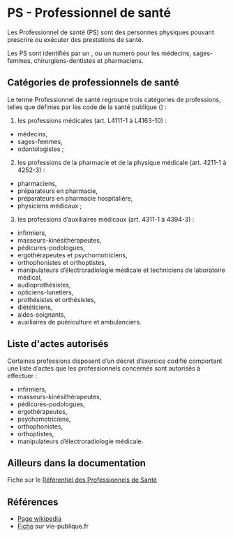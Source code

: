 # PS - Professionnel de santé 
<!-- SPDX-License-Identifier: MPL-2.0 -->

Les Professionnel de santé (PS) sont des personnes physiques pouvant prescrire ou exécuter des prestations de santé.

Les PS sont identifiés par un <link-previewer href="ADELI.html" text="numéro Adeli" preview-title="ADELI - Automatisation des listes" preview-text="L'automatisation des listes (ADELI) est un répertoire des professionnels de santé." />, ou un numero <link-previewer href="RPPS.html" text="RPPS" preview-title="RPPS - Répertoire partagé des professionnels de santé" preview-text="Le répertoire partagé des professionnels de santé (RPPS) est le fichier de référence des professionnels de santé, commun aux organismes du secteur sanitaire et social français. " /> pour les médecins, sages-femmes, chirurgiens-dentistes et pharmaciens.

## Catégories de professionnels de santé

Le terme Professionnel de santé regroupe trois catégories de professions, telles que définies par les code de la santé publique (<link-previewer href="CSP.html" text="CSP" preview-title="CSP - Code de la santé publique " preview-text="Aucune définition détaillée n'existe pour l'instant dans le glossaire. Pour contribuer, référrez-vous au guide de contribution." />) : 

1. les professions médicales (art. L4111-1 à L4163-10) : 
  - médecins, 
  - sages-femmes,
  - odontologistes ;

2. les professions de la pharmacie et de la physique médicale (art. 4211-1 à 4252-3) : 
  - pharmaciens, 
  - préparateurs en pharmacie, 
  - préparateurs en pharmacie hospitalière, 
  - physiciens médicaux ;

3. les professions d’auxiliaires médicaux (art. 4311-1 à 4394-3) : 
  - infirmiers, 
  - masseurs-kinésithérapeutes, 
  - pédicures-podologues, 
  - ergothérapeutes et psychomotriciens, 
  - orthophonistes et orthoptistes, 
  - manipulateurs d’électroradiologie médicale et techniciens de laboratoire médical, 
  - audioprothésistes, 
  - opticiens-lunetiers, 
  - prothésistes et orthésistes, 
  - diététiciens, 
  - aides-soignants, 
  - auxiliaires de puériculture et ambulanciers.
  
## Liste d'actes autorisés
Certaines professions disposent d’un décret d’exercice codifié comportant une liste d’actes que les professionnels concernés sont autorisés à effectuer : 
- infirmiers, 
- masseurs-kinésithérapeutes, 
- pédicures-podologues, 
- ergothérapeutes, 
- psychomotriciens, 
- orthophonistes, 
- orthoptistes, 
- manipulateurs d’électroradiologie médicale.

## Ailleurs dans la documentation
Fiche sur le [Référentiel des Professionnels de Santé](../fiches/DA_PRA_R.md)

## Références
- [Page wikipedia](https://fr.wikipedia.org/wiki/Professionnel_de_la_sant%C3%A9)
- [Fiche](https://www.vie-publique.fr/decouverte-institutions/protection-sociale/professionnels-sante/qui-sont-professionnels-sante.html) sur vie-publique.fr
